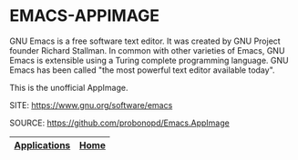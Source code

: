 # EMACS-APPIMAGE
 
 GNU Emacs is a free software text editor. It was created by GNU Project founder
 Richard Stallman. In common with other varieties of Emacs, GNU Emacs is
 extensible using a Turing complete programming language.
 GNU Emacs has been called "the most powerful text editor available today".

 This is the unofficial AppImage.

 SITE: https://www.gnu.org/software/emacs

 SOURCE: https://github.com/probonopd/Emacs.AppImage

 | [Applications](https://portable-linux-apps.github.io/apps.html) | [Home](https://portable-linux-apps.github.io)
 | --- | --- |
